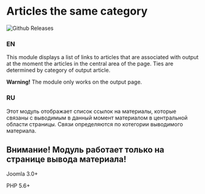 # Articles the same category

![Github Releases](https://img.shields.io/github/downloads/AlekVolsk/mod_cat_items/latest/total.svg)

### EN

This module displays a list of links to articles that are associated with output at the moment the articles in the central area of the page. Ties are determined by category of output article.

**Warning!** The module only works on the output page.

### RU

Этот модуль отображает список ссылок на материалы, которые связаны с выводимым в данный момент материалом в центральной области страницы. Связи определяются по котегории выводимого материала.

**Внимание!** Модуль работает только на странице вывода материала!
---
Joomla 3.0+

PHP 5.6+
